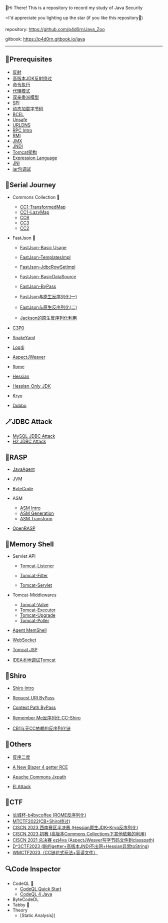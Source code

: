 👋Hi There! This is a repository to record my study of Java Security

⭐I'd appreciate you lighting up the star (if you like this repository🙂)

repository: https://github.com/p4d0rn/Java_Zoo

gitbook: https://p4d0rn.gitbook.io/java

------

## 🍭Prerequisites

* [反射](Foundation/reflection.md)
* [高版本JDK反射绕过](Foundation/reflection2.md)
* [命令执行](Foundation/exec.md)
* [代理模式](Foundation/proxy.md)
* [双亲委派模型](/Foundation/Parents_Delegate.md)
* [SPI](Foundation/SPI.md)
* [动态加载字节码](/Foundation/ClassLoader.md)
* [BCEL](/Foundation/BCEL.md)
* [Unsafe](/Foundation/unsafe.md)
* [URLDNS](Foundation/URLDNS.md)
* [RPC Intro](Foundation/RPC.md)
* [RMI](Foundation/RMI.md)
* [JMX](Foundation/JMX.md)
* [JNDI](Foundation/JNDI.md)
* [Tomcat架构](Foundation/tomcat.md)
* [Expression Language](Foundation/EL.md)
* [JNI](./Foundation/JNI.md)
* [jar包调试]()

## 👻Serial Journey

* Commons Collection 🎯

  * [CC1-TransformedMap](./Deserial/CC1_TransformedMap.md)
  * [CC1-LazyMap](./Deserial/CC1_LazyMap.md)
  * [CC6](./Deserial/CC6.md)
  * [CC3](./Deserial/CC3.md)
  * [CC2](./Deserial/CC2.md)
* FastJson 💨

  * [FastJson-Basic Usage](./Deserial/FastJsonBasic.md)

  * [FastJson-TemplatesImpl](./Deserial/FastJson_TemplatesImpl.md)

  * [FastJson-JdbcRowSetImpl](./Deserial/FastJson_JdbcRowSetImpl.md)

  * [FastJson-BasicDataSource](/Foundation/BCEL.md)

  * [FastJson-ByPass](./Deserial/FastJson_ByPass.md)

  * [FastJson与原生反序列化(一)](https://paper.seebug.org/2055/)

  * [FastJson与原生反序列化(二)](https://y4tacker.github.io/2023/04/26/year/2023/4/FastJson与原生反序列化-二/)

  * [Jackson的原生反序列化利用](./Deserial/jackson.md)
* [C3P0](./Deserial/C3P0.md)
* [SnakeYaml](./Deserial/SnakeYaml.md)
* [Log4j](./Deserial/log4j2.md)
* [AspectJWeaver](./Deserial/AspectJWeaver.md)
* [Rome](./Deserial/Rome.md)
* [Hessian](./Deserial/Hessian.md)
* [Hessian_Only_JDK](./Deserial/hessian_only_jdk.md)
* [Kryo](./Deserial/Kryo.md)
* [Dubbo](./Deserial/dubbo.md)

## 🪄JDBC Attack

* [MySQL JDBC Attack](./JDBC/mysql.md)
* [H2 JDBC Attack](./JDBC/h2.md)

## 🌵RASP

* [JavaAgent](./Foundation/JavaAgent.md)
* [JVM](./RASP/jvm.md)
* [ByteCode](./RASP/bytecode.md)
* ASM
  * [ASM Intro](./RASP/asm0.md)
  * [ASM Generation](./RASP/asm1.md)
  * [ASM Transform](./RASP/asm2.md)

* [OpenRASP]()

## 🐎Memory Shell

* Servlet API

  * [Tomcat-Listener](./MemShell/listener.md)

  * [Tomcat-Filter](./MemShell/filter.md)

  * [Tomcat-Servlet](./MemShell/servlet.md)
* Tomcat-Middlewares

  * [Tomcat-Valve](./MemShell/valve.md)
  * [Tomcat-Executor](./MemShell/executor.md)
  * [Tomcat-Upgrade](./MemShell/upgrade.md)
  * [Tomcat-Poller](./MemShell/poller.md)
* [Agent MemShell](./MemShell/agent.md)
* [WebSocket](./MemShell/websocket.md)
* [Tomcat JSP](./MemShell/jsp.md)
* [IDEA本地调试Tomcat](./MemShell/de_tomcat.md)


## 🔩Shiro

* [Shiro Intro](./Shiro/shiro.md)

* [Request URI ByPass](./Shiro/CVE-2010-3863.md)

* [Context Path ByPass](./Shiro/CVE-2016-6802.md)

* [Remember Me反序列化 CC-Shiro](./Shiro/CC-Shiro.md)
* [CB1与无CC依赖的反序列化链](./Shiro/CB1.md)

## 🍺Others

* [反序二度](./Others/deserTwice.md)

* [A New Blazer 4 getter RCE](./Others/newGetter.md)

* [Apache Commons Jxpath](./Others/jxpath.md)

* [El Attack](./Others/elAttack.md)

## 🚩CTF

* [长城杯-b4bycoffee (ROME反序列化)](./CTF/b4bycoffee.md)
* [MTCTF2022(CB+Shiro绕过)](./CTF/MTCTF2022.md)
* [CISCN 2023 西南赛区半决赛 (Hessian原生JDK+Kryo反序列化)](./CTF/seacloud.md)
* [CISCN 2023 初赛 (高版本Commons Collections下其他依赖的利用)](./CTF/deserbug.md)
* [CISCN 2021 总决赛 ezj4va (AspectJWeaver写字节码文件到classpath)](./CTF/ezj4va.md)
* [D^3CTF2023 (新的getter+高版本JNDI不出网+Hessian异常toString)](./CTF/d3java.md)
* [WMCTF2023（CC链花式玩法+盲读文件）](./CTF/WMCTF2023.md)

## 🔍Code Inspector

* CodeQL 🐳
  * [CodeQL Quick Start](./Utils/CodeQL_Basic.md)
  * [CodeQL 4 Java](./Utils/CodeQL4Java.md)
* ByteCodeDL
* Tabby 🦀
* Theory
  * [Static Analysis](

